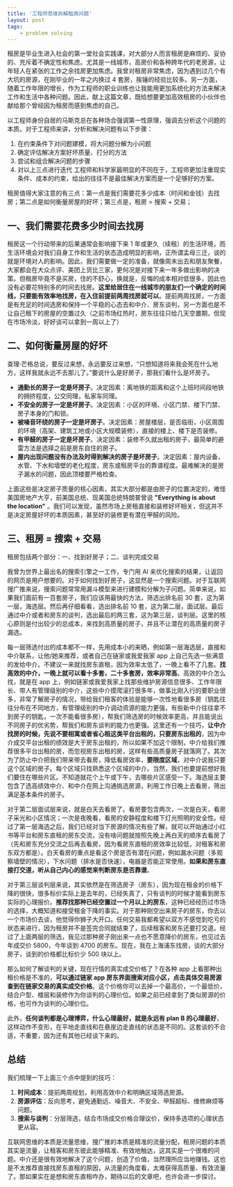 ```yaml
---
title: '工程师思维拆解租房问题'
layout: post
tags:
    - problem solving
---
```


租房是毕业生进入社会的第一堂社会实践课，对大部分人而言租房是麻烦的、妥协的、充斥着不确定性和焦虑。尤其是一线城市，高房价和各种跨年代的老房源，让年轻人在紧张的工作之余找房更加焦虑。我曾对租房非常焦虑，因为遇到过几个有大坑的房源，在刚毕业的一年之内换过 4 套房，挨锤的经验比较多。另一方面，随着工作年限的增长，作为工程师的职业训练也让我能用更加系统化的方法来解决工作和生活中各种问题。因此，献上这篇文章，既给想要更加高效租房的小伙伴也献给那个曾经因为租房而感到焦虑的自己。

以工程师身份自居的马斯克总在各种场合强调第一性原理，强调去分析这个问题的本质。对于工程师来讲，分析和解决问题有以下步骤：
1. 在约束条件下对问题建模，将大问题分解为小问题
2. 确定评估解决方案好坏质量、打分的方法
3. 尝试和组合解决问题的步骤
4. 对以上三点进行迭代
工程师和科学家最明显的不同在于，工程师更加注重现实条件、成本的约束，给出的往往不是最佳解决方案而是一个足够好的方案。

租房值得大家注意的有三点：第一点是我们需要花多少成本（时间和金钱）去找房；第二点是如何衡量房屋的好坏；第三点是，租房 = 搜索 + 交易；

## 一、我们需要花费多少时间去找房
租房这一个行动带来的后果通常会影响接下来 1 年或更久（续租）的生活环境，而生活环境会对我们自身工作和生活的状态造成明显的影响，正所谓孟母三迁，谈的就是环境对人的影响。因此，我们需要做一定的准备，就像周末出去和朋友聚餐，大家都会在大众点评、美团上货比三家，更何况是对接下来一年多做出影响的决策。但租房毕竟不是买房，住的不舒心，换就是，反悔的成本相对低很多，因此也没有必要花特别多的时间去找房。**这里给居住在一线城市的朋友们一个确定的时间线，只要能有效率地找房，在入住前提前两周找房就可以**。提前两周找房，一方面是有充足的时间选房和保持一个平稳的心态去和中介、房东谈判，另一方面也是不让自己租下的房屋的空置过久（之前市场红热时，房东往往只给几天空置期，但现在市场冷淡，好好谈可以拿到一周以上了）

## 二、如何衡量房屋的好坏
查理·芒格总说，要反过来想，永远要反过来想，“只想知道将来我会死在什么地方，这样我就永远不去那儿了。”要说什么是好房子，那我们看什么是坏房子。
- **通勤长的房子一定是坏房子**。决定因素：离地铁的距离和这个上班时间段地铁的拥挤程度，公交同理，私家车同理。
- **不安全的房子一定是坏房子**。决定因素：小区的环境、小区门禁、楼下门禁、房子本身的门和锁。
- **被噪音环绕的房子一定是坏房子**。决定因素：房屋楼层，是否临街，小区周围的环境（高架、建筑工地或小区大规模装修），直接的楼上、楼下是否装修。
- **有甲醛的房子一定是坏房子**。决定因素：装修不久就出租的房子，最简单的避雷方法是选择之前是房东自住的房子。
- **屋内出现问题没有办法及时得到解决的房子是坏房子**。决定因素：屋内设备，水管、下水和墙壁的老化程度，房东或租房平台的靠谱程度。最难解决的是房子漏水的问题，因此顶楼要严格检查。

上面这些是决定房子质量的核心因素，其实大部分都是由房子的位置决定的，难怪美国房地产大亨，前美国总统、现美国总统特朗普曾说 **"Everything is about the location"** 。我们可以发现，虽然市场上房租直接和装修好坏相关，但这并不是决定房屋好坏的本质因素，甚至好的装修更有潜在甲醛的风险。

## 三、租房 = 搜索 + 交易
租房包括两个部分：一、找到好房子；二、谈判完成交易

我曾为世界上最出名的搜索引擎之一工作，专门用 AI 来优化搜索的结果，让返回的网页是用户想要的。对于如何找到好房子，这显然是一个搜索问题。对于互联网搜广推来说，搜索问题常常用漏斗模型来进行建模和分解为子问题。简单来说，如果我们面前有一百套房子，我们应该用最快的方法，筛选出排名前 30 套，这为第一层，海选层。然后再仔细看看，选出排名前 10 套，这为第二层，面试层。最后通过中介或者和房东的谈判，选出最后的两三套，这为第三层，谈判层。这里的核心原则是付出较少的总成本，来找到高质量的房子，并且不让潜在的高质量的房子漏选。 

每一层筛选付出的成本都不一样，先用成本小的来晒，例如第一层海选层，直接和中介联系，让他/她来推荐，或者自己在链家或我爱我家 app 上自己先选一些满意的发给中介。不建议一来就找房东直租，因为效率太低了，一晚上看不了几套。**找高效的中介，一晚上就可以看十多套，二十多套房，效率非常高**。高效的中介怎么找，就是在 app 上，例如链家或我爱我家上找那些维护房源信息很多、工作年限长、带人有管理级别的中介，这些中介摸爬滚打很多年，做事比刚入行的要职业很多，非常了解房子的情况，带给我们租客的体验是能够一次性地看很多房（钥匙往往分布在不同地方，有管理级别的中介调动资源的能力更强，有些新中介往往拿不到房子的钥匙，一次不能看很多房），帮我们筛选房的时候效率更高，并且能说出不同房子的优劣势，帮我们和房东谈判的能力也更强。这里还有一个技巧，**让中介找房的时候，先说不要相寓或者省心租这类平台出租的，只要房东出租的**，因为中介成交平台出租的绩效是大于房东出租的，所以如果不加这个限制，中介给我们推荐很多平台出租的房，而忽视房东出租的房，这样有些高质量房子就落网了。其次为了防止中介把我们带来带去看房，降低看房效率，**要限度区域**，对中介说我只要这个区域的房子。每个区域只找熟悉这个区域的中介。当然，我们也要提前想好我们要住在哪些片区。不知道就花个上午或下午，去哪些片区感受一下。海选层主要包含了选高绩效中介、和中介在网上沟通挑选房源，利用工作日晚上去看房，筛出满足基本条件的房子。

对于第二层面试层来说，就是白天去看房了。看房要包含两次，一次是白天，看房子采光和小区情况；一次是夜晚看，看房的安静程度和楼下灯光照明的安全性。经过了第一层海选之后，我们已经对当下房源的情况有些了解，就可以开始通过小红书等平台和房东直租的房东交流，没有啥问题就按照先晚上再白天的顺序去看房了（先和房东充分交流之后再去看房，因为看房东直租的房效率比较低，对租客和房东双方都是）。白天看房的重点是看这个房是否有潜在问题，例如漏水问题（多观察墙壁的情况），下水问题（排水是否快速），电器是否能正常使用。**如果和房东直接打交道，听从自己内心的感觉来判断房东是否靠谱**。

对于第三层谈判层来说，其实依然是在筛选房子（房东），因为现在租金的价格下降的很快，很多标价实际上是去年的，已经失真了，只有谈判的时候才能看到房东实际的心理报价。**推荐找那种已经空置过一个月以上的房东**，这种已经经历过市场的选择，大概知道和接受租金下降的事实。对于那种刚空出来房子的房东，你去以一个市场价去谈，他觉得你狮子大开口。任何交易我都希望以双方不感觉到吃亏的状态来进行，因为租房并不是签完合同就结束了，后续租客和房东还要打交道。经过了上面两层的筛选，我见过那种房子刚出来一点也不愿意降价的房东，也见过去年成交价 5800，今年谈到 4700 的房东。现在，我在上海浦东找房，谈的大部分房子，谈到的价格都比标价少 500 块以上。

那么如何了解谈判的关键，现在行情的真实成交价格了？在各种 app 上看那种出租价格是不准的，**可以通过链家 app 房东界面搜索对应小区，点击具体交易房源查到在链家交易的真实成交价格**。这个价格你可以去掉一个最高价，一个最低价，结合户型、楼层和装修作为你谈判的心理价位。如果之前已经拿到了类似房源的价格，也可作为谈判的心理价位。

此外，**任何谈判都是心理博弈，什么心理最好，就是永远有 plan B 的心理最好**，这样动作不变形，在平地走直线和在悬崖边走直线的状态是不同的。这套谈的不合适，不重要，因为还有其他已经谈下来的。

## 总结
我们梳理一下上面三个点中提到的技巧：
1. **时间成本**：提前两周规划，利用高效中介和明确区域筛选房源。
2. **房源评估**：反向思考，避免通勤远、噪音大、不安全、甲醛超标、维修麻烦等问题。
3. **搜索与谈判**：分层筛选，结合市场成交价格合理议价，保持多选项的心理状态更从容。

互联网思维的本质是流量思维，搜广推的本质是精准的流量分配，租房问题的本质其实是流量，让租客和房东彼此能够精准、有效地触达，这其实是一个很难的问题。中介还是很有效地解决了这个问题，创造了价值，当然理所应当地赚钱。这也是不太推荐直接找房东直租的原因，从流量的角度看，太难获得高质量、有效流量了。那如果实在是想和房东直租咋办，期待以后的文章吧，也许会进一步探讨。


